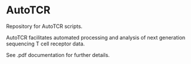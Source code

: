 # AutoTCR
Repository for AutoTCR scripts. 

AutoTCR facilitates automated processing and analysis of next generation sequencing T cell receptor data.

See .pdf documentation for further details.
